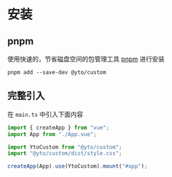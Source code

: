# 安装

## pnpm

使用快速的，节省磁盘空间的包管理工具 [pnpm](https://pnpm.io/zh) 进行安装

```shell
pnpm add --save-dev @yto/custom
```

## 完整引入

在 `main.ts` 中引入下面内容

```ts
import { createApp } from "vue";
import App from "./App.vue";

import YtoCustom from "@yto/custom";
import "@yto/custom/dist/style.css";

createApp(App).use(YtoCustom).mount("#app");

```
